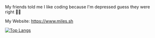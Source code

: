 My friends told me I like coding because I'm depressed guess they were right 🤷‍♂️


My Website: https://www.miles.sh


[![Top Langs](https://github-readme-stats.vercel.app/api/top-langs/?username=Y2Kwastaken&langs_count=8)](https://github.com/y2kwastaken/github-readme-stats)
